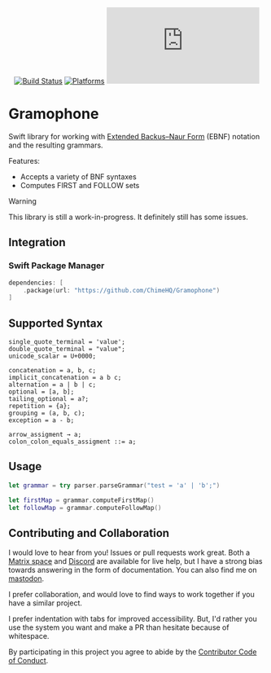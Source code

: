 <div align="center">

[![Build Status][build status badge]][build status]
[![Platforms][platforms badge]][platforms]
[![Matrix][matrix badge]][matrix]

</div>

# Gramophone

Swift library for working with [Extended Backus–Naur Form][ebnf] (EBNF) notation and the resulting grammars.

Features:
- Accepts a variety of BNF syntaxes
- Computes FIRST and FOLLOW sets

> [!WARNING]
> This library is still a work-in-progress. It definitely still has some issues.

## Integration

### Swift Package Manager

```swift
dependencies: [
    .package(url: "https://github.com/ChimeHQ/Gramophone")
]
```

## Supported Syntax

```
single_quote_terminal = 'value';
double_quote_terminal = "value";
unicode_scalar = U+0000;

concatenation = a, b, c;
implicit_concatenation = a b c;
alternation = a | b | c;
optional = [a, b];
tailing_optional = a?;
repetition = {a};
grouping = (a, b, c);
exception = a - b;

arrow_assigment → a;
colon_colon_equals_assigment ::= a;
```

## Usage

```swift
let grammar = try parser.parseGrammar("test = 'a' | 'b';")

let firstMap = grammar.computeFirstMap()
let followMap = grammar.computeFollowMap()
```

## Contributing and Collaboration

I would love to hear from you! Issues or pull requests work great. Both a [Matrix space][matrix] and [Discord][discord] are available for live help, but I have a strong bias towards answering in the form of documentation. You can also find me on [mastodon](https://mastodon.social/@mattiem).

I prefer collaboration, and would love to find ways to work together if you have a similar project.

I prefer indentation with tabs for improved accessibility. But, I'd rather you use the system you want and make a PR than hesitate because of whitespace.

By participating in this project you agree to abide by the [Contributor Code of Conduct](CODE_OF_CONDUCT.md).

[build status]: https://github.com/ChimeHQ/Gramophone/actions
[build status badge]: https://github.com/ChimeHQ/Gramophone/workflows/CI/badge.svg
[platforms]: https://swiftpackageindex.com/ChimeHQ/Gramophone
[platforms badge]: https://img.shields.io/endpoint?url=https%3A%2F%2Fswiftpackageindex.com%2Fapi%2Fpackages%2FChimeHQ%2FGramophone%2Fbadge%3Ftype%3Dplatforms
[matrix]: https://matrix.to/#/%23chimehq%3Amatrix.org
[matrix badge]: https://img.shields.io/matrix/chimehq%3Amatrix.org?label=Matrix
[discord]: https://discord.gg/esFpX6sErJ
[ebnf]: https://en.wikipedia.org/wiki/Extended_Backus–Naur_form
